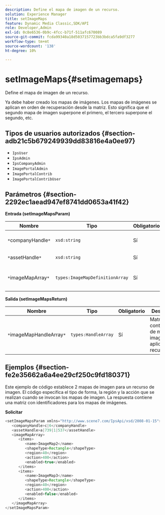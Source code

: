 ```yaml
---
description: Define el mapa de imagen de un recurso.
solution: Experience Manager
title: setImageMaps
feature: Dynamic Media Classic,SDK/API
role: Developer,Admin
exl-id: 0c8e6536-0b9c-4fcc-b71f-511afc670089
source-git-commit: fcda99340a18d5037157723bb3bdca5fa9df3277
workflow-type: tm+mt
source-wordcount: '138'
ht-degree: 10%

---
```


# setImageMaps{#setimagemaps}

Define el mapa de imagen de un recurso.

Ya debe haber creado los mapas de imágenes. Los mapas de imágenes se aplican en orden de recuperación desde la matriz. Esto significa que el segundo mapa de imagen superpone el primero, el tercero superpone el segundo, etc.

## Tipos de usuarios autorizados {#section-adb21c5b679249939dd83816e4a0ee97}

* `IpsUser`
* `IpsAdmin`
* `IpsCompanyAdmin`
* `ImagePortalAdmin`
* `ImagePortalContrib`
* `ImagePortalContribUser`

## Parámetros {#section-2292ec1aead947ef8741dd0653a41f42}

**Entrada (setImageMapsParam)**

| Nombre | Tipo | Obligatorio | Descripción |
|---|---|---|---|
| `*`companyHandle`*` | `xsd:string` | Sí | Identificador de la empresa. |
| `*`assetHandle`*` | `xsd:string` | Sí | Identificador de recurso. |
| `*`imageMapArray`*` | `types:ImageMapDefinitionArray` | Sí | Matriz de mapas de imágenes predefinidos. |

**Salida (setImageMapsReturn)**

| Nombre | Tipo | Obligatorio | Descripción |
|---|---|---|---|
| `*`imageMapHandleArray`*` | `types:HandleArray` | Sí | Matriz con controladores de mapa de imagen aplicados al recurso. |

## Ejemplos {#section-fe2e35662a6a4ee29cf250c9fd180371}

Este ejemplo de código establece 2 mapas de imagen para un recurso de imagen. El código especifica el tipo de forma, la región y la acción que se realizan cuando se invocan los mapas de imagen. La respuesta contiene una matriz con identificadores para los mapas de imágenes.

**Solicitar**

```java
<setImageMapsParam xmlns="http://www.scene7.com/IpsApi/xsd/2008-01-15">
   <companyHandle>c|6</companyHandle>
   <assetHandle>a|739|1|537</assetHandle>
   <imageMapArray>
      <items>
         <name>ImageMap2</name>
         <shapeType>Rectangle</shapeType>
         <region>40</region>
         <action>400</action>
         <enabled>true</enabled>
      </items>
      <items>
         <name>ImageMap3</name>
         <shapeType>Rectangle</shapeType>
         <region>40</region>
         <action>400</action>
         <enabled>false</enabled>
      </items>
   </imageMapArray>
</setImageMapsParam>
```
